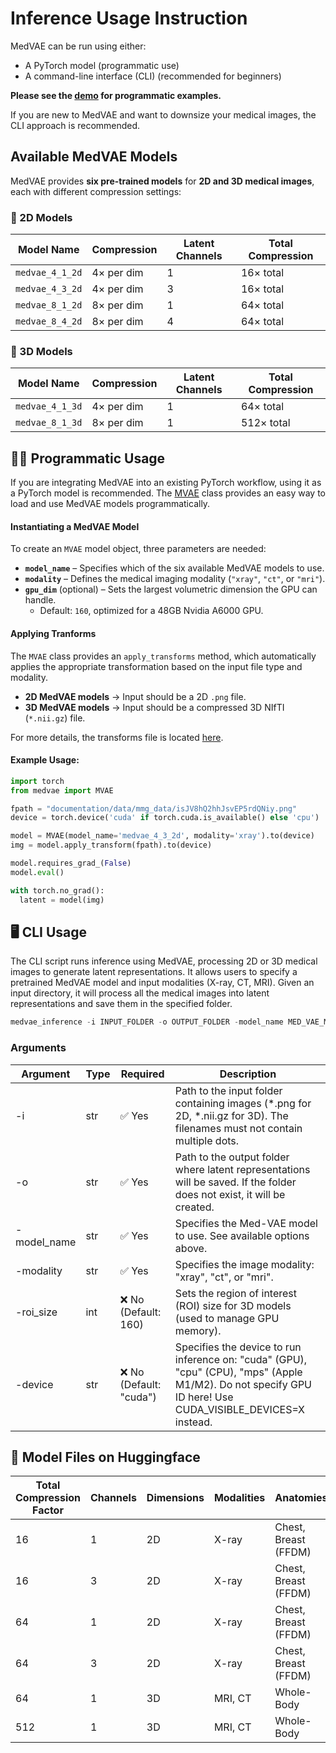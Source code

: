 # Inference Usage Instruction

MedVAE can be run using either:  
- A PyTorch model (programmatic use) 
- A command-line interface (CLI) (recommended for beginners)

**Please see the [demo](demo.ipynb) for programmatic examples.**

If you are new to MedVAE and want to downsize your medical images, the CLI approach is recommended. 


## **Available MedVAE Models** 

MedVAE provides **six pre-trained models** for **2D and 3D medical images**, each with different compression settings:  

### **📌 2D Models**  
| Model Name       | Compression | Latent Channels | Total Compression |
|------------------|------------|-----------------|-------------------|
| `medvae_4_1_2d` | 4× per dim  | 1               | 16× total        |
| `medvae_4_3_2d` | 4× per dim  | 3               | 16× total        |
| `medvae_8_1_2d` | 8× per dim  | 1               | 64× total        |
| `medvae_8_4_2d` | 8× per dim  | 4               | 64× total        |

### **📌 3D Models**  
| Model Name       | Compression | Latent Channels | Total Compression |
|------------------|------------|-----------------|-------------------|
| `medvae_4_1_3d` | 4× per dim  | 1               | 64× total        |
| `medvae_8_1_3d` | 8× per dim  | 1               | 512× total        |

## 👨‍💻 Programmatic Usage

If you are integrating MedVAE into an existing PyTorch workflow, using it as a PyTorch model is recommended. The [MVAE](../medvae/medvae.py) class provides an easy way to load and use MedVAE models programmatically.  

#### **Instantiating a MedVAE Model**  

To create an `MVAE` model object, three parameters are needed:  

- **`model_name`** – Specifies which of the six available MedVAE models to use.  
- **`modality`** – Defines the medical imaging modality (`"xray"`, `"ct"`, or `"mri"`).  
- **`gpu_dim`** (optional) – Sets the largest volumetric dimension the GPU can handle.  
  - Default: `160`, optimized for a 48GB Nvidia A6000 GPU.  

#### **Applying Tranforms**

The `MVAE` class provides an `apply_transforms` method, which automatically applies the appropriate transformation based on the input file type and modality.  

- **2D MedVAE models** → Input should be a 2D `.png` file.  
- **3D MedVAE models** → Input should be a compressed 3D NIfTI (`*.nii.gz`) file.  

For more details, the transforms file is located [here](../medvae/utils/loaders.py).


#### **Example Usage:**

```python
import torch
from medvae import MVAE

fpath = "documentation/data/mmg_data/isJV8hQ2hhJsvEP5rdQNiy.png"
device = torch.device('cuda' if torch.cuda.is_available() else 'cpu')

model = MVAE(model_name='medvae_4_3_2d', modality='xray').to(device)
img = model.apply_transform(fpath).to(device)

model.requires_grad_(False)
model.eval()

with torch.no_grad():
  latent = model(img)

```

## 🖥️ CLI Usage

The CLI script runs inference using MedVAE, processing 2D or 3D medical images to generate latent representations. It allows users to specify a pretrained MedVAE model and input modalities (X-ray, CT, MRI). Given an input directory, it will process all the medical images into latent representations and save them in the specified folder.

```python
medvae_inference -i INPUT_FOLDER -o OUTPUT_FOLDER -model_name MED_VAE_MODEL -modality MODALITY
```

### Arguments

| Argument     | Type | Required | Description                                                                                     |
|--------------|------|----------|-------------------------------------------------------------------------------------------------|
| -i           | str  | ✅ Yes   | Path to the input folder containing images (*.png for 2D, *.nii.gz for 3D). The filenames must not contain multiple dots. |
| -o           | str  | ✅ Yes   | Path to the output folder where latent representations will be saved. If the folder does not exist, it will be created. |
| -model_name  | str  | ✅ Yes   | Specifies the Med-VAE model to use. See available options above.                               |
| -modality    | str  | ✅ Yes   | Specifies the image modality: "xray", "ct", or "mri".                                         |
| -roi_size    | int  | ❌ No (Default: 160) | Sets the region of interest (ROI) size for 3D models (used to manage GPU memory).          |
| -device      | str  | ❌ No (Default: "cuda") | Specifies the device to run inference on: "cuda" (GPU), "cpu" (CPU), "mps" (Apple M1/M2). Do not specify GPU ID here! Use CUDA_VISIBLE_DEVICES=X instead. |

## 🤗 Model Files on Huggingface

| Total Compression Factor | Channels | Dimensions | Modalities | Anatomies | Config File | Model File |
|----------|----------|----------|----------|----------|----------|----------|
| 16 | 1 | 2D | X-ray | Chest, Breast (FFDM) | [medvae_4x1.yaml ](https://huggingface.co/stanfordmimi/MedVAE/blob/main/model_weights/medvae_4x1.yaml) | [vae_4x_1c_2D.ckpt](https://huggingface.co/stanfordmimi/MedVAE/blob/main/model_weights/vae_4x_1c_2D.ckpt)
| 16 | 3 | 2D | X-ray | Chest, Breast (FFDM) | [medvae_4x3.yaml](https://huggingface.co/stanfordmimi/MedVAE/blob/main/model_weights/medvae_4x3.yaml) | [vae_4x_3c_2D.ckpt](https://huggingface.co/stanfordmimi/MedVAE/blob/main/model_weights/vae_4x_3c_2D.ckpt)
| 64 | 1 | 2D | X-ray | Chest, Breast (FFDM) | [medvae_8x1.yaml](https://huggingface.co/stanfordmimi/MedVAE/blob/main/model_weights/medvae_8x1.yaml) | [vae_8x_1c_2D.ckpt](https://huggingface.co/stanfordmimi/MedVAE/blob/main/model_weights/vae_8x_1c_2D.ckpt)
| 64 | 3 | 2D | X-ray | Chest, Breast (FFDM) | [medvae_8x4.yaml](https://huggingface.co/stanfordmimi/MedVAE/blob/main/model_weights/medvae_8x4.yaml) | [vae_8x_4c_2D.ckpt](https://huggingface.co/stanfordmimi/MedVAE/blob/main/model_weights/vae_8x_4c_2D.ckpt)
| 64 | 1 | 3D | MRI, CT | Whole-Body | [medvae_4x1.yaml ](https://huggingface.co/stanfordmimi/MedVAE/blob/main/model_weights/medvae_4x1.yaml) | [vae_4x_1c_3D.ckpt](https://huggingface.co/stanfordmimi/MedVAE/blob/main/model_weights/vae_4x_1c_3D.ckpt)
| 512 | 1 | 3D | MRI, CT | Whole-Body | [medvae_8x1.yaml](https://huggingface.co/stanfordmimi/MedVAE/blob/main/model_weights/medvae_8x1.yaml) | [vae_8x_1c_3D.ckpt](https://huggingface.co/stanfordmimi/MedVAE/blob/main/model_weights/vae_8x_1c_3D.ckpt)